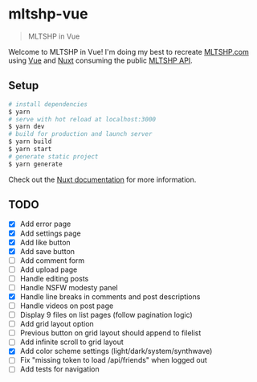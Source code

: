 # mltshp-vue

> MLTSHP in Vue

Welcome to MLTSHP in Vue! I'm doing my best to recreate [MLTSHP.com](https://mltshp.com/) using [Vue](https://vuejs.org/) and [Nuxt](https://nuxt.com/) consuming the public [MLTSHP API](https://mltshp.com/developers).

## Setup

```bash
# install dependencies
$ yarn
# serve with hot reload at localhost:3000
$ yarn dev
# build for production and launch server
$ yarn build
$ yarn start
# generate static project
$ yarn generate
```

Check out the [Nuxt documentation](https://nuxt.com/docs/getting-started/introduction) for more information.

## TODO

- [x] Add error page
- [x] Add settings page
- [x] Add like button
- [x] Add save button
- [ ] Add comment form
- [ ] Add upload page
- [ ] Handle editing posts
- [ ] Handle NSFW modesty panel
- [x] Handle line breaks in comments and post descriptions
- [ ] Handle videos on post page
- [ ] Display 9 files on list pages (follow pagination logic)
- [ ] Add grid layout option
- [ ] Previous button on grid layout should append to filelist
- [ ] Add infinite scroll to grid layout
- [x] Add color scheme settings (light/dark/system/synthwave)
- [ ] Fix "missing token to load /api/friends" when logged out
- [ ] Add tests for navigation

